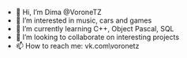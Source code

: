 - 👋 Hi, I’m Dima @VoroneTZ
- 👀 I’m interested in music, cars and games
- 🌱 I’m currently learning C++, Object Pascal, SQL
- 💞️ I’m looking to collaborate on interesting projects
- 📫 How to reach me: vk.com\voronetz

<!---
VoroneTZ/VoroneTZ is a ✨ special ✨ repository because its `README.md` (this file) appears on your GitHub profile.
You can click the Preview link to take a look at your changes.
--->
